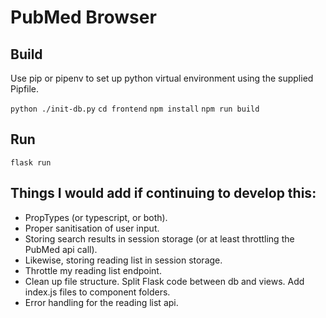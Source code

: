 # PubMed Browser

## Build

Use pip or pipenv to set up python virtual environment using the supplied Pipfile.

`python ./init-db.py`
`cd frontend`
`npm install`
`npm run build`

## Run

`flask run`

## Things I would add if continuing to develop this:
- PropTypes (or typescript, or both).
- Proper sanitisation of user input.
- Storing search results in session storage (or at least throttling the PubMed api call).
- Likewise, storing reading list in session storage.
- Throttle my reading list endpoint.
- Clean up file structure. Split Flask code between db and views. Add index.js files to component folders.
- Error handling for the reading list api.
